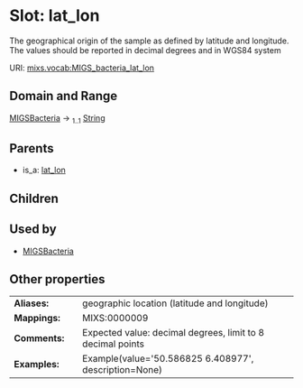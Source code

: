 
# Slot: lat_lon


The geographical origin of the sample as defined by latitude and longitude. The values should be reported in decimal degrees and in WGS84 system

URI: [mixs.vocab:MIGS_bacteria_lat_lon](https://w3id.org/mixs/vocab/MIGS_bacteria_lat_lon)


## Domain and Range

[MIGSBacteria](MIGSBacteria.md) &#8594;  <sub>1..1</sub> [String](types/String.md)

## Parents

 *  is_a: [lat_lon](lat_lon.md)

## Children


## Used by

 * [MIGSBacteria](MIGSBacteria.md)

## Other properties

|  |  |  |
| --- | --- | --- |
| **Aliases:** | | geographic location (latitude and longitude) |
| **Mappings:** | | MIXS:0000009 |
| **Comments:** | | Expected value: decimal degrees,  limit to 8 decimal points |
| **Examples:** | | Example(value='50.586825 6.408977', description=None) |

